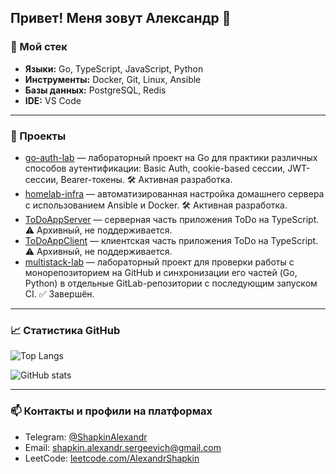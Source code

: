 ## Привет! Меня зовут Александр 👋

### 🔧 Мой стек

- **Языки:** Go, TypeScript, JavaScript, Python
- **Инструменты:** Docker, Git, Linux, Ansible
- **Базы данных:** PostgreSQL, Redis
- **IDE:** VS Code

---

### 🚀 Проекты

- [go-auth-lab](https://github.com/AlexandrShapkin/go-auth-lab) — лабораторный проект на Go для практики различных способов аутентификации: Basic Auth, cookie-based сессии, JWT-сессии, Bearer-токены. 🛠️ Активная разработка.
- [homelab-infra](https://github.com/AlexandrShapkin/homelab-infra) — автоматизированная настройка домашнего сервера с использованием Ansible и Docker. 🛠️ Активная разработка.
- [ToDoAppServer](https://github.com/AlexandrShapkin/ToDoAppServer) — серверная часть приложения ToDo на TypeScript. ⚠️ Архивный, не поддерживается.
- [ToDoAppClient](https://github.com/AlexandrShapkin/ToDoAppClient) — клиентская часть приложения ToDo на TypeScript. ⚠️ Архивный, не поддерживается.
- [multistack-lab](https://github.com/AlexandrShapkin/multistack-lab) — лабораторный проект для проверки работы с монорепозиторием на GitHub и синхронизации его частей (Go, Python) в отдельные GitLab-репозитории с последующим запуском CI. ✅ Завершён.

---

### 📈 Статистика GitHub

![Top Langs](https://github-readme-stats.vercel.app/api/top-langs/?username=AlexandrShapkin&layout=compact)

![GitHub stats](https://github-readme-stats.vercel.app/api?username=AlexandrShapkin&show_icons=true)

---

### 📫 Контакты и профили на платформах

- Telegram: [@ShapkinAlexandr](https://t.me/ShapkinAlexandr)
- Email: shapkin.alexandr.sergeevich@gmail.com
- LeetCode: [leetcode.com/AlexandrShapkin](https://leetcode.com/u/AlexandrShapkin/)
